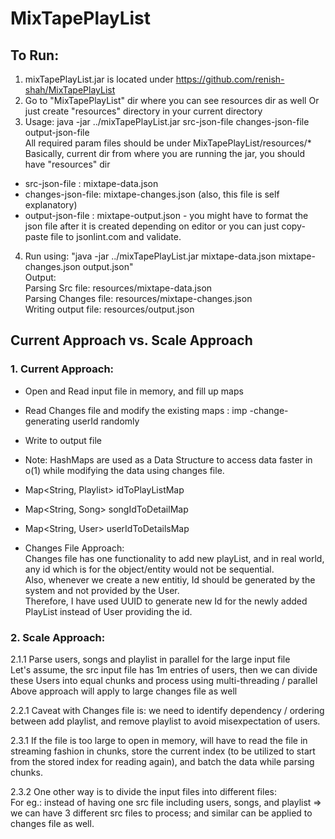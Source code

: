 # MixTapePlayList

## To Run:
1. mixTapePlayList.jar is located under https://github.com/renish-shah/MixTapePlayList  
2. Go to "MixTapePlayList" dir where you can see resources dir as well Or just create "resources" directory in your current directory  
3. Usage: java -jar ../mixTapePlayList.jar src-json-file changes-json-file output-json-file  
All required param files should be under MixTapePlayList/resources/*  
Basically, current dir from where you are running the jar, you should have "resources" dir  
- src-json-file    : mixtape-data.json  
- changes-json-file: mixtape-changes.json (also, this file is self explanatory)  
- output-json-file : mixtape-output.json - you might have to format the json file after it is created depending on editor or you can just copy-paste file to jsonlint.com and validate.  

4. Run using: "java -jar ../mixTapePlayList.jar mixtape-data.json mixtape-changes.json output.json"  
Output:  
Parsing Src file: resources/mixtape-data.json  
Parsing Changes file: resources/mixtape-changes.json  
Writing output file: resources/output.json  

## Current Approach vs. Scale Approach

### 1. Current Approach: 
- Open and Read input file in memory, and fill up maps  
- Read Changes file and modify the existing maps  : imp -change- generating userId randomly
- Write to output file  
- Note: HashMaps are used as a Data Structure to access data faster in o(1) while modifying the data using changes file.  
- Map<String, Playlist> idToPlayListMap  
- Map<String, Song> songIdToDetailMap  
- Map<String, User> userIdToDetailsMap

- Changes File Approach:  
Changes file has one functionality to add new playList, and in real world, any id which is for the object/entity would not be sequential.  
Also, whenever we create a new entitiy, Id should be generated by the system and not provided by the User.  
Therefore, I have used UUID to generate new Id for the newly added PlayList instead of User providing the id.  

### 2. Scale Approach:

2.1.1 Parse users, songs and playlist in parallel for the large input file  
Let's assume, the src input file has 1m entries of users, then we can divide these Users into equal chunks and process using multi-threading / parallel  
Above approach will apply to large changes file as well  

2.2.1 Caveat with Changes file is: we need to identify dependency / ordering between add playlist, and remove playlist to avoid misexpectation of users.  

2.3.1 If the file is too large to open in memory, will have to read the file in streaming fashion in chunks, store the current index (to be utilized to start from the stored index for reading again), and batch the data while parsing chunks.  

2.3.2 One other way is to divide the input files into different files:  
For eg.: instead of having one src file including users, songs, and playlist => we can have 3 different src files to process; and similar can be applied to changes file as well.